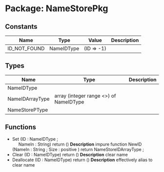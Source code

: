 # Package: NameStorePkg

## Constants

| Name         | Type       | Value       | Description |
| ------------ | ---------- | ----------- | ----------- |
| ID_NOT_FOUND | NameIDType |  (ID => -1) |             |
## Types

| Name            | Type                                    | Description |
| --------------- | --------------------------------------- | ----------- |
| NameIDType      |                                         |             |
| NameIDArrayType | array (integer range <>) of NameIDType  |             |
| NameStorePType  |                                         |             |
## Functions
- Set <font id="function_arguments">(ID : NameIDType ;<br><span style="padding-left:20px"> NameIn : String) </font> <font id="function_return">return ()</font>
**Description**
 impure function NewID     (NameIn : String ; Size : positive ) return NameStoreIDArrayType ;
- Clear <font id="function_arguments">(ID : NameIDType) </font> <font id="function_return">return ()</font>
**Description**
clear name
- Deallocate <font id="function_arguments">(ID : NameIDType) </font> <font id="function_return">return ()</font>
**Description**
effectively alias to clear name
